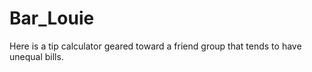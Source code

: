 # Bar_Louie
Here is a tip calculator geared toward a friend group that tends to have unequal bills.
